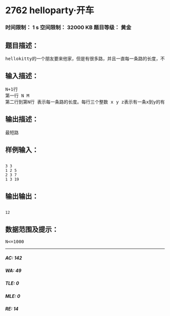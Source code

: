 # 2762 helloparty·开车   
### 时间限制： 1 s     空间限制： 32000 KB     题目等级： 黄金  
## 题目描述：  

<pre>
hellokitty的一个朋友要来他家，但是有很多路，并且一直每一条路的长度，不可能为非正数。而且为整数，求最短路径。已知hellokitty编号为M，朋友家的编号为1
</pre>
  
  
## 输入描述：  

<pre>
N+1行
第一行 N M
第二行到第N行 表示每一条路的长度。每行三个整数 x y z表示有一条x到y的有向边长度为z
</pre>
  
  
## 输出描述：  

<pre>
最短路
</pre>
  
  
## 样例输入：  

<pre><code>
3 3
1 2 5
2 3 7
1 3 19
</code></pre>
  
  
## 输出输出：  

<pre><code>
12
</code></pre>
  
  
## 数据范围及提示：  

<pre>
N<=1000
</pre>
  
  
***  

##### AC: 142  
##### WA: 49  
##### TLE: 0  
##### MLE: 0  
##### RE: 14  
